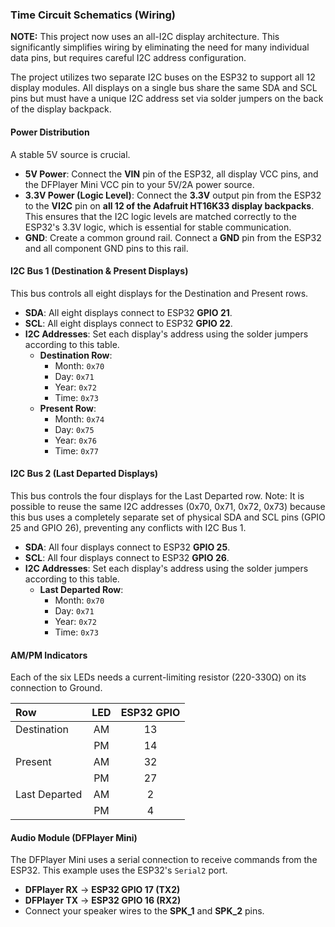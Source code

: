 ### Time Circuit Schematics (Wiring)

**NOTE:** This project now uses an all-I2C display architecture. This significantly simplifies wiring by eliminating the need for many individual data pins, but requires careful I2C address configuration.

The project utilizes two separate I2C buses on the ESP32 to support all 12 display modules. All displays on a single bus share the same SDA and SCL pins but must have a unique I2C address set via solder jumpers on the back of the display backpack.

#### Power Distribution
A stable 5V source is crucial.
* **5V Power**: Connect the **VIN** pin of the ESP32, all display VCC pins, and the DFPlayer Mini VCC pin to your 5V/2A power source.
* **3.3V Power (Logic Level)**: Connect the **3.3V** output pin from the ESP32 to the **VI2C** pin on **all 12 of the Adafruit HT16K33 display backpacks**. This ensures that the I2C logic levels are matched correctly to the ESP32's 3.3V logic, which is essential for stable communication.
* **GND**: Create a common ground rail. Connect a **GND** pin from the ESP32 and all component GND pins to this rail.

#### I2C Bus 1 (Destination & Present Displays)

This bus controls all eight displays for the Destination and Present rows.
* **SDA**: All eight displays connect to ESP32 **GPIO 21**.
* **SCL**: All eight displays connect to ESP32 **GPIO 22**.
* **I2C Addresses**: Set each display's address using the solder jumpers according to this table.
    * **Destination Row**:
        * Month: `0x70`
        * Day: `0x71`
        * Year: `0x72`
        * Time: `0x73`
    * **Present Row**:
        * Month: `0x74`
        * Day: `0x75`
        * Year: `0x76`
        * Time: `0x77`

#### I2C Bus 2 (Last Departed Displays)

This bus controls the four displays for the Last Departed row. Note: It is possible to reuse the same I2C addresses (0x70, 0x71, 0x72, 0x73) because this bus uses a completely separate set of physical SDA and SCL pins (GPIO 25 and GPIO 26), preventing any conflicts with I2C Bus 1.
* **SDA**: All four displays connect to ESP32 **GPIO 25**.
* **SCL**: All four displays connect to ESP32 **GPIO 26**.
* **I2C Addresses**: Set each display's address using the solder jumpers according to this table.
    * **Last Departed Row**:
        * Month: `0x70`
        * Day: `0x71`
        * Year: `0x72`
        * Time: `0x73`

#### AM/PM Indicators

Each of the six LEDs needs a current-limiting resistor (220-330Ω) on its connection to Ground.

| Row | LED | ESP32 GPIO |
| :------------ | :--: | :--------: |
| Destination | AM | 13 |
| | PM | 14 |
| Present | AM | 32 |
| | PM | 27 |
| Last Departed | AM | 2 |
| | PM | 4 |

#### Audio Module (DFPlayer Mini)

The DFPlayer Mini uses a serial connection to receive commands from the ESP32. This example uses the ESP32's `Serial2` port.
* **DFPlayer RX** → **ESP32 GPIO 17 (TX2)**
* **DFPlayer TX** → **ESP32 GPIO 16 (RX2)**
* Connect your speaker wires to the **SPK_1** and **SPK_2** pins.